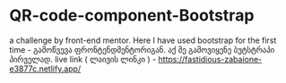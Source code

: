 # QR-code-component-Bootstrap
a challenge by front-end mentor. Here I have used bootstrap for the first time - 
გამოწვევა ფრონტენდმენტორიგან. აქ მე გამოვიყენე ბუტსტრაპი პირველად. 
live link ( ლაივის ლინკი ) - https://fastidious-zabaione-e3877c.netlify.app/
